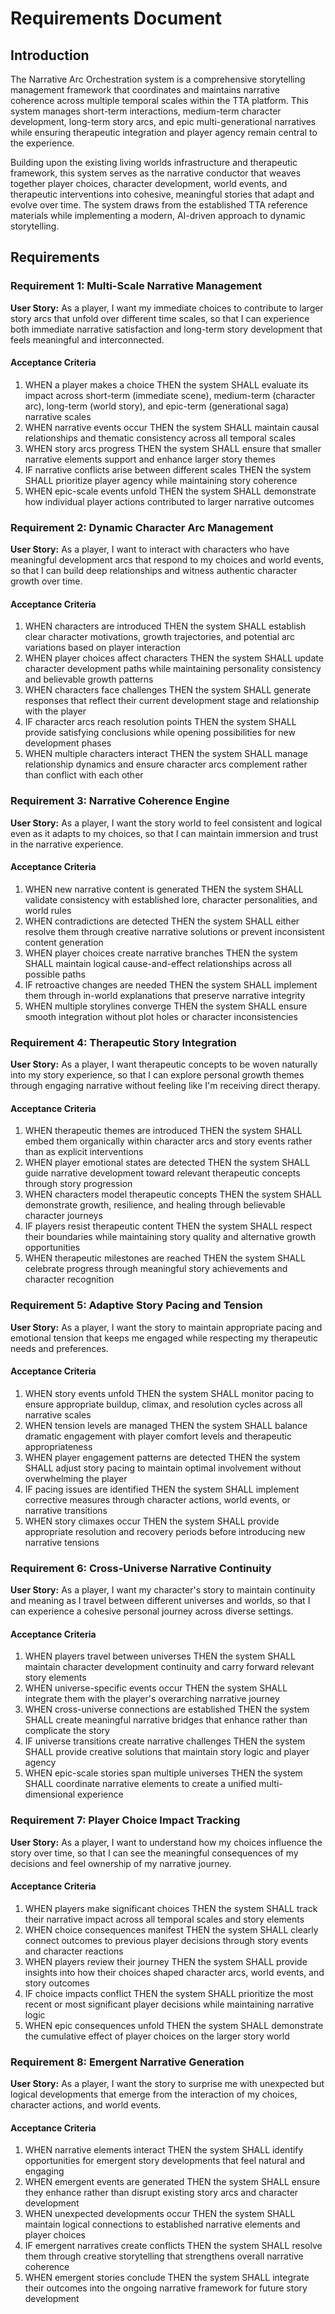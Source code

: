 # Requirements Document

## Introduction

The Narrative Arc Orchestration system is a comprehensive storytelling management framework that coordinates and maintains narrative coherence across multiple temporal scales within the TTA platform. This system manages short-term interactions, medium-term character development, long-term story arcs, and epic multi-generational narratives while ensuring therapeutic integration and player agency remain central to the experience.

Building upon the existing living worlds infrastructure and therapeutic framework, this system serves as the narrative conductor that weaves together player choices, character development, world events, and therapeutic interventions into cohesive, meaningful stories that adapt and evolve over time. The system draws from the established TTA reference materials while implementing a modern, AI-driven approach to dynamic storytelling.

## Requirements

### Requirement 1: Multi-Scale Narrative Management

**User Story:** As a player, I want my immediate choices to contribute to larger story arcs that unfold over different time scales, so that I can experience both immediate narrative satisfaction and long-term story development that feels meaningful and interconnected.

#### Acceptance Criteria

1. WHEN a player makes a choice THEN the system SHALL evaluate its impact across short-term (immediate scene), medium-term (character arc), long-term (world story), and epic-term (generational saga) narrative scales
2. WHEN narrative events occur THEN the system SHALL maintain causal relationships and thematic consistency across all temporal scales
3. WHEN story arcs progress THEN the system SHALL ensure that smaller narrative elements support and enhance larger story themes
4. IF narrative conflicts arise between different scales THEN the system SHALL prioritize player agency while maintaining story coherence
5. WHEN epic-scale events unfold THEN the system SHALL demonstrate how individual player actions contributed to larger narrative outcomes

### Requirement 2: Dynamic Character Arc Management

**User Story:** As a player, I want to interact with characters who have meaningful development arcs that respond to my choices and world events, so that I can build deep relationships and witness authentic character growth over time.

#### Acceptance Criteria

1. WHEN characters are introduced THEN the system SHALL establish clear character motivations, growth trajectories, and potential arc variations based on player interaction
2. WHEN player choices affect characters THEN the system SHALL update character development paths while maintaining personality consistency and believable growth patterns
3. WHEN characters face challenges THEN the system SHALL generate responses that reflect their current development stage and relationship with the player
4. IF character arcs reach resolution points THEN the system SHALL provide satisfying conclusions while opening possibilities for new development phases
5. WHEN multiple characters interact THEN the system SHALL manage relationship dynamics and ensure character arcs complement rather than conflict with each other

### Requirement 3: Narrative Coherence Engine

**User Story:** As a player, I want the story world to feel consistent and logical even as it adapts to my choices, so that I can maintain immersion and trust in the narrative experience.

#### Acceptance Criteria

1. WHEN new narrative content is generated THEN the system SHALL validate consistency with established lore, character personalities, and world rules
2. WHEN contradictions are detected THEN the system SHALL either resolve them through creative narrative solutions or prevent inconsistent content generation
3. WHEN player choices create narrative branches THEN the system SHALL maintain logical cause-and-effect relationships across all possible paths
4. IF retroactive changes are needed THEN the system SHALL implement them through in-world explanations that preserve narrative integrity
5. WHEN multiple storylines converge THEN the system SHALL ensure smooth integration without plot holes or character inconsistencies

### Requirement 4: Therapeutic Story Integration

**User Story:** As a player, I want therapeutic concepts to be woven naturally into my story experience, so that I can explore personal growth themes through engaging narrative without feeling like I'm receiving direct therapy.

#### Acceptance Criteria

1. WHEN therapeutic themes are introduced THEN the system SHALL embed them organically within character arcs and story events rather than as explicit interventions
2. WHEN player emotional states are detected THEN the system SHALL guide narrative development toward relevant therapeutic concepts through story progression
3. WHEN characters model therapeutic concepts THEN the system SHALL demonstrate growth, resilience, and healing through believable character journeys
4. IF players resist therapeutic content THEN the system SHALL respect their boundaries while maintaining story quality and alternative growth opportunities
5. WHEN therapeutic milestones are reached THEN the system SHALL celebrate progress through meaningful story achievements and character recognition

### Requirement 5: Adaptive Story Pacing and Tension

**User Story:** As a player, I want the story to maintain appropriate pacing and emotional tension that keeps me engaged while respecting my therapeutic needs and preferences.

#### Acceptance Criteria

1. WHEN story events unfold THEN the system SHALL monitor pacing to ensure appropriate buildup, climax, and resolution cycles across all narrative scales
2. WHEN tension levels are managed THEN the system SHALL balance dramatic engagement with player comfort levels and therapeutic appropriateness
3. WHEN player engagement patterns are detected THEN the system SHALL adjust story pacing to maintain optimal involvement without overwhelming the player
4. IF pacing issues are identified THEN the system SHALL implement corrective measures through character actions, world events, or narrative transitions
5. WHEN story climaxes occur THEN the system SHALL provide appropriate resolution and recovery periods before introducing new narrative tensions

### Requirement 6: Cross-Universe Narrative Continuity

**User Story:** As a player, I want my character's story to maintain continuity and meaning as I travel between different universes and worlds, so that I can experience a cohesive personal journey across diverse settings.

#### Acceptance Criteria

1. WHEN players travel between universes THEN the system SHALL maintain character development continuity and carry forward relevant story elements
2. WHEN universe-specific events occur THEN the system SHALL integrate them with the player's overarching narrative journey
3. WHEN cross-universe connections are established THEN the system SHALL create meaningful narrative bridges that enhance rather than complicate the story
4. IF universe transitions create narrative challenges THEN the system SHALL provide creative solutions that maintain story logic and player agency
5. WHEN epic-scale stories span multiple universes THEN the system SHALL coordinate narrative elements to create a unified multi-dimensional experience

### Requirement 7: Player Choice Impact Tracking

**User Story:** As a player, I want to understand how my choices influence the story over time, so that I can see the meaningful consequences of my decisions and feel ownership of my narrative journey.

#### Acceptance Criteria

1. WHEN players make significant choices THEN the system SHALL track their narrative impact across all temporal scales and story elements
2. WHEN choice consequences manifest THEN the system SHALL clearly connect outcomes to previous player decisions through story events and character reactions
3. WHEN players review their journey THEN the system SHALL provide insights into how their choices shaped character arcs, world events, and story outcomes
4. IF choice impacts conflict THEN the system SHALL prioritize the most recent or most significant player decisions while maintaining narrative logic
5. WHEN epic consequences unfold THEN the system SHALL demonstrate the cumulative effect of player choices on the larger story world

### Requirement 8: Emergent Narrative Generation

**User Story:** As a player, I want the story to surprise me with unexpected but logical developments that emerge from the interaction of my choices, character actions, and world events.

#### Acceptance Criteria

1. WHEN narrative elements interact THEN the system SHALL identify opportunities for emergent story developments that feel natural and engaging
2. WHEN emergent events are generated THEN the system SHALL ensure they enhance rather than disrupt existing story arcs and character development
3. WHEN unexpected developments occur THEN the system SHALL maintain logical connections to established narrative elements and player choices
4. IF emergent narratives create conflicts THEN the system SHALL resolve them through creative storytelling that strengthens overall narrative coherence
5. WHEN emergent stories conclude THEN the system SHALL integrate their outcomes into the ongoing narrative framework for future story development
